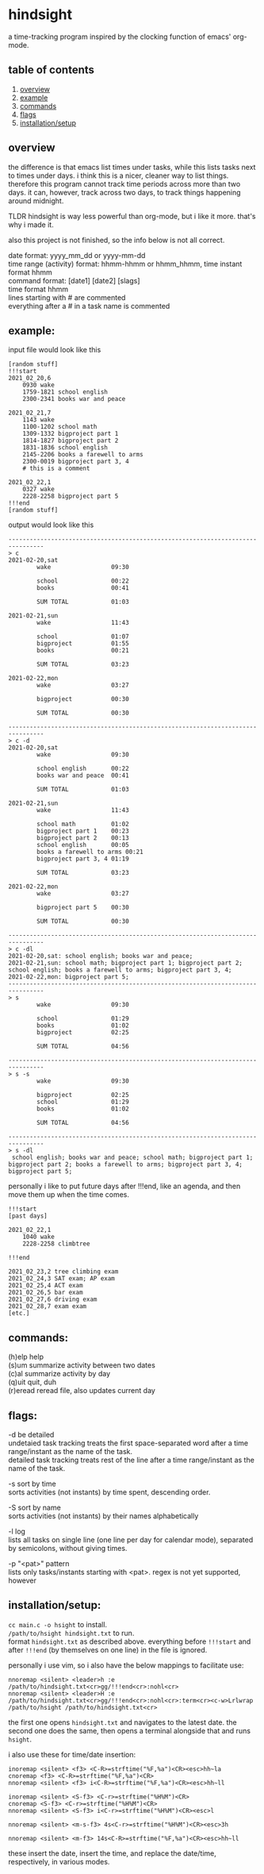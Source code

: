 # hindsight

a time-tracking program inspired by the clocking function of emacs' org-mode.

## table of contents
1. [overview](#overview)
2. [example](#example)
3. [commands](#commands)
4. [flags](#flags)
5. [installation/setup](#inst)

## overview

the difference is that emacs list times under tasks, while this lists tasks next to times under days.
i think this is a nicer, cleaner way to list things.
therefore this program cannot track time periods across more than two days.
it can, however, track across two days, to track things happening around midnight.

TLDR hindsight is way less powerful than org-mode, but i like it more.
that's why i made it.

also this project is not finished, so the info below is not all correct.

date format: yyyy\_mm\_dd or yyyy-mm-dd  
time range (activity) format: hhmm-hhmm or hhmm\_hhmm, time instant format hhmm  
command format: <mode> \[date1\] \[date2\] \[slags\]  
time format hhmm  
lines starting with # are commented  
everything after a # in a task name is commented

## example:
input file would look like this
```
[random stuff]
!!!start
2021_02_20,6
    0930 wake
    1759-1821 school english
    2300-2341 books war and peace
    
2021_02_21,7
    1143 wake
    1100-1202 school math
    1309-1332 bigproject part 1
    1814-1827 bigproject part 2
    1831-1836 school english
    2145-2206 books a farewell to arms
    2300-0019 bigproject part 3, 4
    # this is a comment

2021_02_22,1
    0327 wake
    2228-2258 bigproject part 5
!!!end
[random stuff]
```

output would look like this
```
--------------------------------------------------------------------------------
> c
2021-02-20,sat
        wake                 09:30

        school               00:22
        books                00:41

        SUM TOTAL            01:03

2021-02-21,sun
        wake                 11:43

        school               01:07
        bigproject           01:55
        books                00:21

        SUM TOTAL            03:23

2021-02-22,mon
        wake                 03:27

        bigproject           00:30

        SUM TOTAL            00:30

--------------------------------------------------------------------------------
> c -d
2021-02-20,sat
        wake                 09:30

        school english       00:22
        books war and peace  00:41

        SUM TOTAL            01:03

2021-02-21,sun
        wake                 11:43

        school math          01:02
        bigproject part 1    00:23
        bigproject part 2    00:13
        school english       00:05
        books a farewell to arms 00:21
        bigproject part 3, 4 01:19

        SUM TOTAL            03:23

2021-02-22,mon
        wake                 03:27

        bigproject part 5    00:30

        SUM TOTAL            00:30

--------------------------------------------------------------------------------
> c -dl
2021-02-20,sat: school english; books war and peace;
2021-02-21,sun: school math; bigproject part 1; bigproject part 2; school english; books a farewell to arms; bigproject part 3, 4;
2021-02-22,mon: bigproject part 5;
--------------------------------------------------------------------------------
> s
        wake                 09:30

        school               01:29
        books                01:02
        bigproject           02:25

        SUM TOTAL            04:56

--------------------------------------------------------------------------------
> s -s
        wake                 09:30

        bigproject           02:25
        school               01:29
        books                01:02

        SUM TOTAL            04:56

--------------------------------------------------------------------------------
> s -dl
 school english; books war and peace; school math; bigproject part 1; bigproject part 2; books a farewell to arms; bigproject part 3, 4; bigproject part 5;
```

personally i like to put future days after !!!end, like an agenda, and then move them up when the time comes.
```
!!!start
[past days]

2021_02_22,1
    1040 wake
    2228-2258 climbtree

!!!end

2021_02_23,2 tree climbing exam
2021_02_24,3 SAT exam; AP exam
2021_02_25,4 ACT exam
2021_02_26,5 bar exam
2021_02_27,6 driving exam
2021_02_28,7 exam exam
[etc.]
```

## commands:  
(h)elp      help  
(s)um       summarize activity between two dates  
(c)al       summarize activity by day  
(q)uit      quit, duh  
(r)eread    reread file, also updates current day

## flags:  
-d          be detailed  
            undetaied task tracking treats the first space-separated word after a time range/instant as the name of the task.  
            detailed task tracking treats rest of the line after a time range/instant as the name of the task.  

-s          sort by time  
            sorts activities (not instants) by time spent, descending order.

-S          sort by name  
            sorts activities (not instants) by their names alphabetically

-l          log  
            lists all tasks on single line (one line per day for calendar mode), separated by semicolons, without giving times.

-p "\<pat\>"  pattern  
            lists only tasks/instants starting with \<pat\>. regex is not yet supported, however

## installation/setup:<a name="inst"></a>  
`cc main.c -o hsight` to install.  
`/path/to/hsight hindsight.txt` to run.  
format `hindsight.txt` as described above. everything before `!!!start` and after `!!!end` (by themselves on one line) in the file is ignored.  

personally i use vim, so i also have the below mappings to facilitate use:  
```
nnoremap <silent> <leader>h :e /path/to/hindsight.txt<cr>gg/!!!end<cr>:nohl<cr>  
nnoremap <silent> <leader>H :e /path/to/hindsight.txt<cr>gg/!!!end<cr>:nohl<cr>:term<cr><c-w>Lrlwrap /path/to/hsight /path/to/hindsight.txt<cr>  
```
the first one opens `hindsight.txt` and navigates to the latest date. the second one does the same, then opens a terminal alongside that and runs `hsight`.

i also use these for time/date insertion:
```
inoremap <silent> <f3> <C-R>=strftime("%F,%a")<CR><esc>hh~la
cnoremap <f3> <C-R>=strftime("%F,%a")<CR>
nnoremap <silent> <f3> i<C-R>=strftime("%F,%a")<CR><esc>hh~ll

inoremap <silent> <S-f3> <C-r>=strftime("%H%M")<CR>
cnoremap <S-f3> <C-r>=strftime("%H%M")<CR>
nnoremap <silent> <S-f3> i<C-r>=strftime("%H%M")<CR><esc>l

nnoremap <silent> <m-s-f3> 4s<C-r>=strftime("%H%M")<CR><esc>3h

nnoremap <silent> <m-f3> 14s<C-R>=strftime("%F,%a")<CR><esc>hh~ll
```
these insert the date, insert the time, and replace the date/time, respectively, in various modes.
